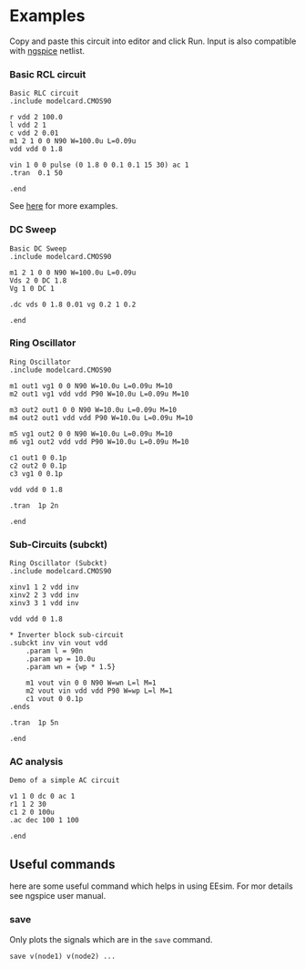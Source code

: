 # Examples

Copy and paste this circuit into editor and click Run. Input is also compatible with [ngspice](https://sourceforge.net/p/ngspice/ngspice/) netlist.

### Basic RCL circuit

```plaintext
Basic RLC circuit
.include modelcard.CMOS90

r vdd 2 100.0
l vdd 2 1
c vdd 2 0.01
m1 2 1 0 0 N90 W=100.0u L=0.09u
vdd vdd 0 1.8

vin 1 0 0 pulse (0 1.8 0 0.1 0.1 15 30) ac 1
.tran  0.1 50

.end
```

See [here]() for more examples.

### DC Sweep

```plaintext
Basic DC Sweep
.include modelcard.CMOS90

m1 2 1 0 0 N90 W=100.0u L=0.09u
Vds 2 0 DC 1.8
Vg 1 0 DC 1

.dc vds 0 1.8 0.01 vg 0.2 1 0.2

.end
```

### Ring Oscillator

```plaintext
Ring Oscillator
.include modelcard.CMOS90

m1 out1 vg1 0 0 N90 W=10.0u L=0.09u M=10
m2 out1 vg1 vdd vdd P90 W=10.0u L=0.09u M=10

m3 out2 out1 0 0 N90 W=10.0u L=0.09u M=10
m4 out2 out1 vdd vdd P90 W=10.0u L=0.09u M=10

m5 vg1 out2 0 0 N90 W=10.0u L=0.09u M=10
m6 vg1 out2 vdd vdd P90 W=10.0u L=0.09u M=10

c1 out1 0 0.1p
c2 out2 0 0.1p
c3 vg1 0 0.1p

vdd vdd 0 1.8

.tran  1p 2n

.end
```

### Sub-Circuits (subckt)

```plaintext
Ring Oscillator (Subckt)
.include modelcard.CMOS90

xinv1 1 2 vdd inv
xinv2 2 3 vdd inv
xinv3 3 1 vdd inv

vdd vdd 0 1.8

* Inverter block sub-circuit
.subckt inv vin vout vdd
	.param l = 90n
	.param wp = 10.0u
	.param wn = {wp * 1.5}

	m1 vout vin 0 0 N90 W=wn L=l M=1
	m2 vout vin vdd vdd P90 W=wp L=l M=1
	c1 vout 0 0.1p
.ends

.tran  1p 5n

.end
```

### AC analysis

```plaintext
Demo of a simple AC circuit

v1 1 0 dc 0 ac 1
r1 1 2 30
c1 2 0 100u
.ac dec 100 1 100

.end
```

## Useful commands

here are some useful command which helps in using EEsim. For mor details see ngspice user manual.

### save

Only plots the signals which are in the `save` command.

```plaintext
save v(node1) v(node2) ...
```
